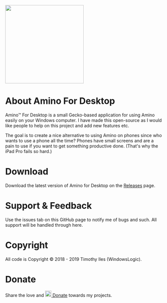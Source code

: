 <img src="https://windowslogic.co.uk/img/amino.png" width="250"></img>

# About Amino For Desktop
Amino™ For Desktop is a small Gecko-based application for using Amino easily on your Windows computer. I have made this open-source as I would like people to help on this project and add new features etc.

The goal is to create a nice alternative to using Amino on phones since who wants to use a phone all the time? Phones have small screens and are a pain to use if you want to get something productive done. (That's why the iPad Pro fails so hard.)

# Download

Download the latest version of Amino for Desktop on the [Releases](https://github.com/windowslogic/amino-for-desktop/releases) page.

# Support & Feedback

Use the issues tab on this GitHub page to notify me of bugs and such. All support will be handled through here.

# Copyright
All code is Copyright © 2018 - 2019 Timothy Iles (WindowsLogic).

# Donate
Share the love and <a href="https://paypal.me/windowslogic"><img width="20" height=auto alt="Donate" src="https://windowslogic.co.uk/img/donate.png"> Donate</a> towards my projects.
